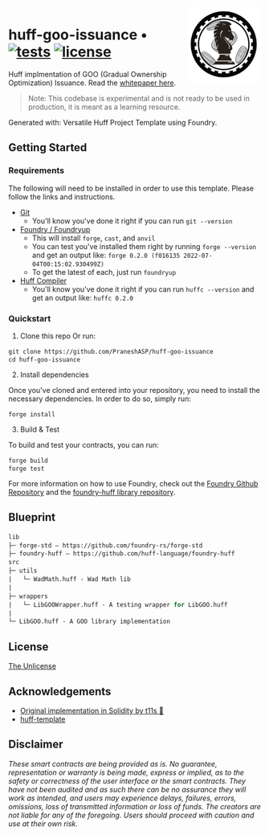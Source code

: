 <img align="right" width="150" height="150" top="100" src="./assets/icon.png">

# huff-goo-issuance • [![tests](https://github.com/PraneshASP/huff-goo-issuance/actions/workflows/ci.yaml/badge.svg)](https://github.com/PraneshASP/huff-goo-issuance/actions/workflows/ci.yaml) [![license](https://img.shields.io/badge/Unlicense-blue.svg?label=license)](https://github.com/PraneshASP/huff-goo-issuance/blob/main/LICENSE)

Huff implmentation of GOO (Gradual Ownership Optimization) Issuance. Read the [whitepaper here](https://www.paradigm.xyz/2022/09/goo).

> Note: This codebase is experimental and is not ready to be used in production, it is meant as a learning resource.

Generated with: Versatile Huff Project Template using Foundry.

## Getting Started

### Requirements

The following will need to be installed in order to use this template. Please follow the links and instructions.

- [Git](https://git-scm.com/book/en/v2/Getting-Started-Installing-Git)
  - You'll know you've done it right if you can run `git --version`
- [Foundry / Foundryup](https://github.com/gakonst/foundry)
  - This will install `forge`, `cast`, and `anvil`
  - You can test you've installed them right by running `forge --version` and get an output like: `forge 0.2.0 (f016135 2022-07-04T00:15:02.930499Z)`
  - To get the latest of each, just run `foundryup`
- [Huff Compiler](https://docs.huff.sh/get-started/installing/)
  - You'll know you've done it right if you can run `huffc --version` and get an output like: `huffc 0.2.0`

### Quickstart

1. Clone this repo Or run:

```
git clone https://github.com/PraneshASP/huff-goo-issuance
cd huff-goo-issuance
```

2. Install dependencies

Once you've cloned and entered into your repository, you need to install the necessary dependencies. In order to do so, simply run:

```shell
forge install
```

3. Build & Test

To build and test your contracts, you can run:

```shell
forge build
forge test
```

For more information on how to use Foundry, check out the [Foundry Github Repository](https://github.com/foundry-rs/foundry/tree/master/forge) and the [foundry-huff library repository](https://github.com/huff-language/foundry-huff).

## Blueprint

```ml
lib
├─ forge-std — https://github.com/foundry-rs/forge-std
├─ foundry-huff — https://github.com/huff-language/foundry-huff
src
├─ utils
|   └─ WadMath.huff - Wad Math lib
|
├─ wrappers
|   └─ LibGOOWrapper.huff - A testing wrapper for LibGOO.huff
|
└─ LibGOO.huff - A GOO library implementation

```

## License

[The Unlicense](https://github.com/huff-language/huff-project-template/blob/master/LICENSE)

## Acknowledgements

- [Original implementation in Solidity by t11s 👑](https://github.com/transmissions11/goo-issuance)
- [huff-template](https://github.com/huff-language/huff-project-template)

## Disclaimer

_These smart contracts are being provided as is. No guarantee, representation or warranty is being made, express or implied, as to the safety or correctness of the user interface or the smart contracts. They have not been audited and as such there can be no assurance they will work as intended, and users may experience delays, failures, errors, omissions, loss of transmitted information or loss of funds. The creators are not liable for any of the foregoing. Users should proceed with caution and use at their own risk._
